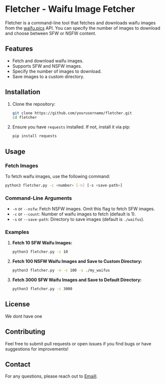 


# Fletcher - Waifu Image Fetcher

Fletcher is a command-line tool that fetches and downloads waifu images from the [waifu.pics](https://waifu.pics) API. You can specify the number of images to download and choose between SFW or NSFW content.

## Features

- Fetch and download waifu images.
- Supports SFW and NSFW images.
- Specify the number of images to download.
- Save images to a custom directory.

## Installation

1. Clone the repository:

   ```bash
   git clone https://github.com/yourusername/fletcher.git
   cd fletcher
   ```

2. Ensure you have `requests` installed. If not, install it via pip:

   ```bash
   pip install requests
   ```

## Usage

### Fetch Images

To fetch waifu images, use the following command:

```bash
python3 fletcher.py -c <number> [-n] [-s <save-path>]
```

### Command-Line Arguments

- `-n` or `--nsfw`: Fetch NSFW images. Omit this flag to fetch SFW images.
- `-c` or `--count`: Number of waifu images to fetch (default is 1).
- `-s` or `--save-path`: Directory to save images (default is `./waifus`).

### Examples

1. **Fetch 10 SFW Waifu Images:**

   ```bash
   python3 fletcher.py -c 10
   ```

2. **Fetch 100 NSFW Waifu Images and Save to Custom Directory:**

   ```bash
   python3 fletcher.py -n -c 100 -s ./my_waifus
   ```

3. **Fetch 3000 SFW Waifu Images and Save to Default Directory:**

   ```bash
   python3 fletcher.py -c 3000
   ```

## License

We dont have one

## Contributing

Feel free to submit pull requests or open issues if you find bugs or have suggestions for improvements!

## Contact

For any questions, please reach out to [Emaill](mailto:gzyrrr123@gmail.com).
